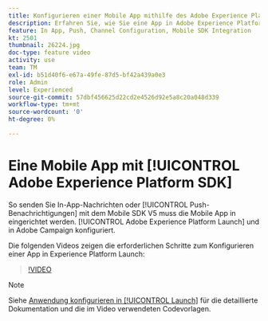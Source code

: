 ```yaml
---
title: Konfigurieren einer Mobile App mithilfe des Adobe Experience Platform SDK
description: Erfahren Sie, wie Sie eine App in Adobe Experience Platform Launch einrichten und in Adobe Campaign konfigurieren.
feature: In App, Push, Channel Configuration, Mobile SDK Integration
kt: 2501
thumbnail: 26224.jpg
doc-type: feature video
activity: use
team: TM
exl-id: b51d40f6-e67a-49fe-87d5-bf42a439a0e3
role: Admin
level: Experienced
source-git-commit: 57dbf456625d22cd2e4526d92e5a8c20a048d339
workflow-type: tm+mt
source-wordcount: '0'
ht-degree: 0%

---
```



# Eine Mobile App mit [!UICONTROL Adobe Experience Platform SDK]

So senden Sie In-App-Nachrichten oder [!UICONTROL Push-Benachrichtigungen] mit dem Mobile SDK V5 muss die Mobile App in eingerichtet werden. [!UICONTROL Adobe Experience Platform Launch] und in Adobe Campaign konfiguriert.

Die folgenden Videos zeigen die erforderlichen Schritte zum Konfigurieren einer App in Experience Platform Launch:

>[!VIDEO](https://video.tv.adobe.com/v/26224?quality=12)

>[!NOTE]
>
>Siehe [Anwendung konfigurieren in [!UICONTROL Launch]](https://experienceleague.adobe.com/docs/campaign-standard/using/administrating/configuring-channels/configuring-a-mobile-application.html?lang=en) für die detaillierte Dokumentation und die im Video verwendeten Codevorlagen.
